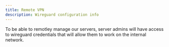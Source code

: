 ```yaml
---
title: Remote VPN
description: Wireguard configuration info
---
```


To be able to remotley manage our servers, server admins will have access to wireguard credentials that will allow them to work on the internal network.

